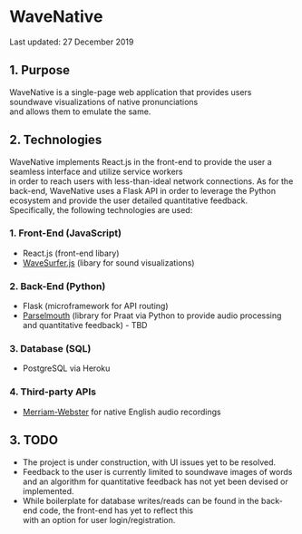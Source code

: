 # WaveNative
Last updated: 27 December 2019
## 1. Purpose
WaveNative is a single-page web application that provides users soundwave visualizations of native pronunciations<br>
and allows them to emulate the same.

## 2. Technologies
WaveNative implements React.js in the front-end to provide the user a seamless interface and utilize service workers<br>
in order to reach users with less-than-ideal network connections.
As for the back-end, WaveNative uses a Flask API in order to leverage the Python ecosystem and provide the user detailed quantitative feedback.<br>
Specifically, the following technologies are used:
### 1. Front-End (JavaScript)
- React.js (front-end libary)
- [WaveSurfer.js](https://wavesurfer-js.org/) (libary for sound visualizations) 
### 2. Back-End (Python)
- Flask (microframework for API routing)
- [Parselmouth](https://parselmouth.readthedocs.io/en/stable/) (library for Praat via Python to provide audio processing and quantitative feedback) - TBD
### 3. Database (SQL)
- PostgreSQL via Heroku
### 4. Third-party APIs
- [Merriam-Webster](https://dictionaryapi.com/) for native English audio recordings

## 3. TODO
- The project is under construction, with UI issues yet to be resolved.
- Feedback to the user is currently limited to soundwave images of words<br>
  and an algorithm for quantitative feedback has not yet been devised or implemented.
- While boilerplate for database writes/reads can be found in the back-end code, the front-end has yet to reflect this<br>
  with an option for user login/registration.
